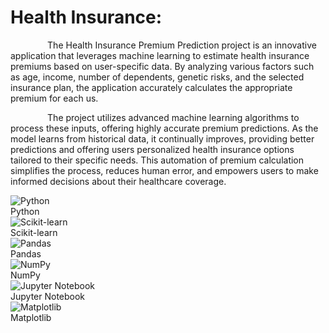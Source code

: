 <h1> Health Insurance:</h1>
<div>   
  <p>&nbsp&nbsp &nbsp&nbsp &nbsp&nbsp &nbsp&nbsp &nbsp&nbsp The Health Insurance Premium Prediction project is an innovative application that leverages machine learning to estimate health insurance premiums based on user-specific data. By analyzing various factors such as age, income, number of dependents, genetic risks, and the selected insurance plan, the application accurately calculates the appropriate premium for each us.</p>
       <p> &nbsp&nbsp &nbsp&nbsp &nbsp&nbsp &nbsp&nbsp &nbsp&nbsp   The project utilizes advanced machine learning algorithms to process these inputs, offering highly accurate premium predictions. As the model learns from historical data, it continually improves, providing better predictions and offering users personalized health insurance options tailored to their specific needs. This automation of premium calculation simplifies the process, reduces human error, and empowers users to make informed decisions about their healthcare coverage.</p>  
 </div>
<div class="tool-container">
      <div class="tool">
        <img src="https://upload.wikimedia.org/wikipedia/commons/thumb/0/0a/Python_logo_2020.svg/1200px-Python_logo_2020.svg.png" alt="Python">
        <div class="tool-name">Python</div>
      </div>
      <div class="tool">
        <img src="https://upload.wikimedia.org/wikipedia/commons/e/eb/Scikit-learn-logo.png" alt="Scikit-learn">
        <div class="tool-name">Scikit-learn</div>
      </div>
      <div class="tool">
        <img src="https://upload.wikimedia.org/wikipedia/commons/thumb/e/ed/Pandas_logo.svg/1200px-Pandas_logo.svg.png" alt="Pandas">
        <div class="tool-name">Pandas</div>
      </div>
      <div class="tool">
        <img src="https://upload.wikimedia.org/wikipedia/commons/a/a2/NumPy_logo_2020.svg" alt="NumPy">
        <div class="tool-name">NumPy</div>
      </div>
      <div class="tool">
        <img src="https://upload.wikimedia.org/wikipedia/commons/3/38/Jupyter_logo.svg" alt="Jupyter Notebook">
        <div class="tool-name">Jupyter Notebook</div>
      </div>
      <div class="tool">
        <img src="https://upload.wikimedia.org/wikipedia/commons/3/34/Matplotlib_logo.svg" alt="Matplotlib">
        <div class="tool-name">Matplotlib</div>
      </div>
      </div>
